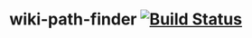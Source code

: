 # wiki-path-finder [![Build Status](https://travis-ci.org/ZeroPage/wiki-path-finder.svg?branch=master)](https://travis-ci.org/ZeroPage/wiki-path-finder)
